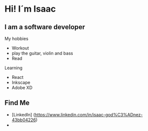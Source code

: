 # Hi! I´m Isaac <br>
## I am a software developer

My hobbies
- Workout
- play the guitar, violin and bass
- Read

Learning
- React
- Inkscape
- Adobe XD

## Find Me
- [LinkedIn] (https://www.linkedin.com/in/isaac-god%C3%ADnez-43bb04226)
- 


